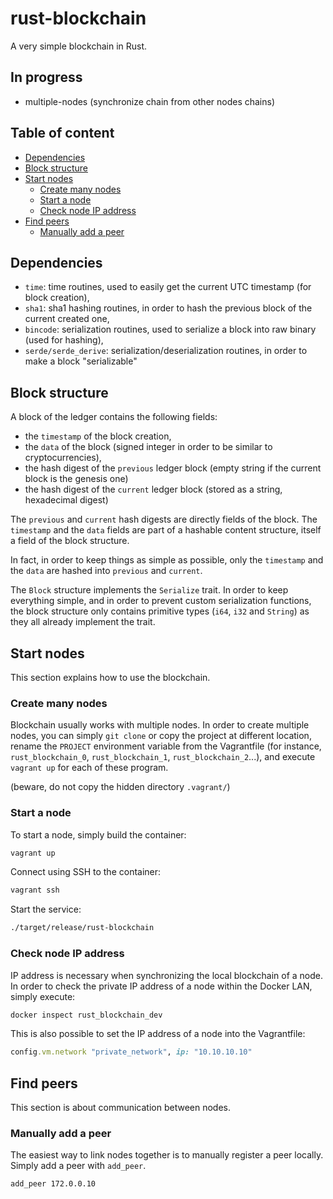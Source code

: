 # rust-blockchain

A very simple blockchain in Rust.

## In progress

 * multiple-nodes (synchronize chain from other nodes chains)

## Table of content

 * [Dependencies](#dependencies)
 * [Block structure](#block-structure)
 * [Start nodes](#start-nodes)
    - [Create many nodes](#create-many-nodes)
    - [Start a node](#start-a-node)
    - [Check node IP address](#check-node-ip-address)
 * [Find peers](#find-peers)
    - [Manually add a peer](#manually-add-a-peer)

## Dependencies

 * `time`: time routines, used to easily get the current UTC timestamp (for block creation),
 * `sha1`: sha1 hashing routines, in order to hash the previous block of the current created one,
 * `bincode`: serialization routines, used to serialize a block into raw binary (used for hashing),
 * `serde/serde_derive`: serialization/deserialization routines, in order to make a block "serializable"

## Block structure

A block of the ledger contains the following fields:
 * the `timestamp` of the block creation,
 * the `data` of the block (signed integer in order to be similar to cryptocurrencies),
 * the hash digest of the `previous` ledger block (empty string if the current block is the genesis one)
 * the hash digest of the `current` ledger block (stored as a string, hexadecimal digest)

The `previous` and `current` hash digests are directly fields of the block.
The `timestamp` and the `data` fields are part of a hashable content structure,
itself a field of the block structure.

In fact, in order to keep things as simple as possible, only the `timestamp` and
the `data` are hashed into `previous` and `current`.

The `Block` structure implements the `Serialize` trait. In order to keep everything simple,
and in order to prevent custom serialization functions, the block structure only contains
primitive types (`i64`, `i32` and `String`) as they all already implement the trait.

## Start nodes

This section explains how to use the blockchain.

### Create many nodes

Blockchain usually works with multiple nodes. In order to create multiple nodes,
you can simply `git clone` or copy the project at different location,
rename the `PROJECT` environment variable from the Vagrantfile
(for instance, `rust_blockchain_0`, `rust_blockchain_1`, `rust_blockchain_2`...),
and execute `vagrant up` for each of these program.

(beware, do not copy the hidden directory `.vagrant/`)

### Start a node

To start a node, simply build the container:

```sh
vagrant up
```

Connect using SSH to the container:

```sh
vagrant ssh
```

Start the service:

```sh
./target/release/rust-blockchain
```

### Check node IP address

IP address is necessary when synchronizing the local blockchain of a node.
In order to check the private IP address of a node within the Docker LAN,
simply execute:

```sh
docker inspect rust_blockchain_dev
```

This is also possible to set the IP address of a node into the Vagrantfile:

```ruby
config.vm.network "private_network", ip: "10.10.10.10"
```

## Find peers

This section is about communication between nodes.

### Manually add a peer

The easiest way to link nodes together is to manually register a peer locally.
Simply add a peer with `add_peer`.

```sh
add_peer 172.0.0.10
```
